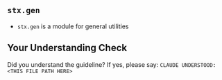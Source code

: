 <!-- ---
!-- Timestamp: 2025-08-31 17:55:12
!-- Author: ywatanabe
!-- File: /home/ywatanabe/.dotfiles/.claude/to_claude/guidelines/python/SCITEX-11-gen-module.md
!-- --- -->

## `stx.gen`

- `stx.gen` is a module for general utilities

## Your Understanding Check
Did you understand the guideline? If yes, please say:
`CLAUDE UNDERSTOOD: <THIS FILE PATH HERE>`

<!-- EOF -->